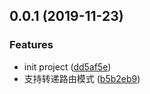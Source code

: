 <a name="0.0.1"></a>
## 0.0.1 (2019-11-23)


### Features

* init project ([dd5af5e](https://github.com/QxQstar/grape/commit/dd5af5e))
* 支持转递路由模式 ([b5b2eb9](https://github.com/QxQstar/grape/commit/b5b2eb9))



